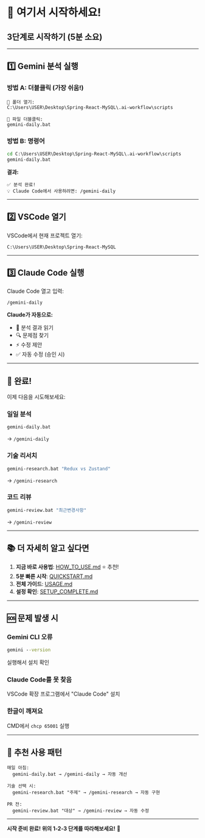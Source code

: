 # 🎯 여기서 시작하세요!

## 3단계로 시작하기 (5분 소요)

---

## 1️⃣ Gemini 분석 실행

### 방법 A: 더블클릭 (가장 쉬움!)
```
📁 폴더 열기:
C:\Users\USER\Desktop\Spring-React-MySQL\.ai-workflow\scripts

📄 파일 더블클릭:
gemini-daily.bat
```

### 방법 B: 명령어
```cmd
cd C:\Users\USER\Desktop\Spring-React-MySQL\.ai-workflow\scripts
gemini-daily.bat
```

**결과:**
```
✅ 분석 완료!
💡 Claude Code에서 사용하려면: /gemini-daily
```

---

## 2️⃣ VSCode 열기

VSCode에서 현재 프로젝트 열기:
```
C:\Users\USER\Desktop\Spring-React-MySQL
```

---

## 3️⃣ Claude Code 실행

Claude Code 열고 입력:
```
/gemini-daily
```

**Claude가 자동으로:**
- 📖 분석 결과 읽기
- 🔍 문제점 찾기
- ⚡ 수정 제안
- ✅ 자동 수정 (승인 시)

---

## 🎉 완료!

이제 다음을 시도해보세요:

### 일일 분석
```cmd
gemini-daily.bat
```
→ `/gemini-daily`

### 기술 리서치
```cmd
gemini-research.bat "Redux vs Zustand"
```
→ `/gemini-research`

### 코드 리뷰
```cmd
gemini-review.bat "최근변경사항"
```
→ `/gemini-review`

---

## 📚 더 자세히 알고 싶다면

1. **지금 바로 사용법**: [HOW_TO_USE.md](HOW_TO_USE.md) ⭐ 추천!
2. **5분 빠른 시작**: [QUICKSTART.md](QUICKSTART.md)
3. **전체 가이드**: [USAGE.md](USAGE.md)
4. **설정 확인**: [SETUP_COMPLETE.md](SETUP_COMPLETE.md)

---

## 🆘 문제 발생 시

### Gemini CLI 오류
```cmd
gemini --version
```
실행해서 설치 확인

### Claude Code를 못 찾음
VSCode 확장 프로그램에서 "Claude Code" 설치

### 한글이 깨져요
CMD에서 `chcp 65001` 실행

---

## 🎯 추천 사용 패턴

```
매일 아침:
  gemini-daily.bat → /gemini-daily → 자동 개선

기술 선택 시:
  gemini-research.bat "주제" → /gemini-research → 자동 구현

PR 전:
  gemini-review.bat "대상" → /gemini-review → 자동 수정
```

---

**시작 준비 완료! 위의 1-2-3 단계를 따라해보세요!** 🚀
